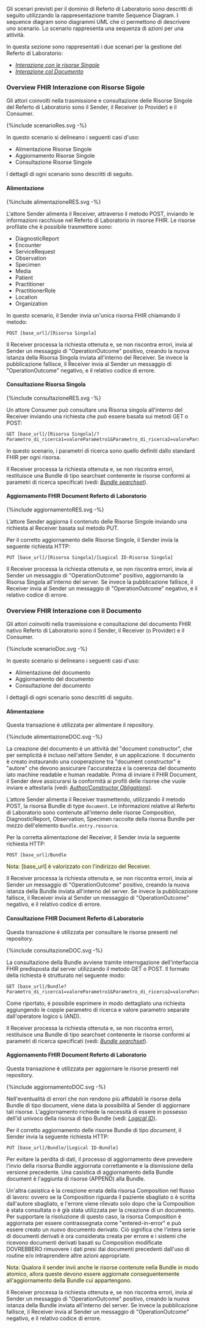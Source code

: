 Gli scenari previsti per il dominio di Referto di Laboratorio sono descritti di seguito utilizzando la rappresentazione tramite Sequence Diagram. 
I sequence diagram sono diagrammi UML che ci permettono di descrivere uno scenario. Lo scenario rappresenta una sequenza di azioni per una attività.

In questa sezione sono rappresentati i due scenari per la gestione del Referto di Laboratorio:
- *[Interazione con le risorse Singole](./scenario.html#overview-fhir-interazione-con-risorse-sigole)*
- *[Interazione col Documento](./scenario.html#overview-fhir-interazione-con-il-documento)*

### Overview FHIR Interazione con Risorse Sigole
Gli attori coinvolti nella trasmissione e consultazione delle Risorse Singole del Referto di Laboratorio sono il Sender, il Receiver (o Provider) e il Consumer.

<p>{%include scenarioRes.svg -%}</p>

In questo scenario si delineano i seguenti casi d'uso:
- Alimentazione Risorse Singole
- Aggiornamento Risorse Singole
- Consultazione Risorse Singole

I dettagli di ogni scenario sono descritti di seguito.
#### Alimentazione 

<p>{%include alimentazioneRES.svg -%}</p>

L'attore Sender alimenta il Receiver, attraverso il metodo POST, inviando le informazioni racchiuse nel Referto di Laboratorio in risorse FHIR. Le risorse profilate che è possibile trasmettere sono:
- DiagnosticReport
- Encounter
- ServiceRequest
- Observation 
- Specimen
- Media
- Patient
- Practitioner
- PractitionerRole
- Location
- Organization 

In questo scenario, il Sender invia un'unica risorsa FHIR chiamando il metodo: 

```
POST [base_url]/[Risorsa Singola]
```

Il Receiver processa la richiesta ottenuta e, se non riscontra errori, invia al Sender un messaggio di "OperationOutcome" positivo, creando la nuova istanza della Risorsa Singola inviata all'interno del Receiver. Se invece la pubblicazione fallisce, il Receiver invia al Sender un messaggio di "OperationOutcome" negativo, e il relativo codice di errore.

#### Consultazione Risorsa Singola

<p>{%include consultazioneRES.svg -%}</p>

Un attore Consumer può consultare una Risorsa singola all'interno del Receiver inviando una richiesta che può essere basata sui metodi GET o POST:

```
GET [base_url]/[Risorsa Singola]/?Parametro_di_ricerca1=valoreParametro1&Parametro_di_ricerca2=valoreParametro2&...
```
In questo scenario, i parametri di ricerca sono quello definiti dallo standard FHIR per ogni risorsa.

Il Receiver processa la richiesta ottenuta e, se non riscontra errori, restituisce una Bundle di tipo searchset contenente le risorse conformi ai parametri di ricerca specificati (vedi: *[Bundle searchset](https://hl7.org/fhir/R4/http.html#search)*). 

#### Aggiornamento FHIR Document Referto di Laboratorio

<p>{%include aggiornamentoRES.svg -%}</p>

L’attore Sender aggiorna il contenuto delle Risorse Singole inviando una richiesta al Receiver basata sul metodo PUT.

Per il corretto aggiornamento delle Risorse Singole, il Sender invia la seguente richiesta HTTP:

```
PUT [base_url]/[Risorsa Singola]/[Logical ID-Risorsa Singola]
```

Il Receiver processa la richiesta ottenuta e, se non riscontra errori, invia al Sender un messaggio di "OperationOutcome" positivo, aggiornando la Risorsa Singola  all'interno del server. Se invece la pubblicazione fallisce, il Receiver invia al Sender un messaggio di "OperationOutcome" negativo, e il relativo codice di errore.

### Overview FHIR Interazione con il Documento

Gli attori coinvolti nella trasmissione e consultazione del documento FHIR nativo Referto di Laboratorio sono il Sender, il Receiver (o Provider) e il Consumer.

<p>{%include scenarioDoc.svg -%}</p>

In questo scenario si delineano i seguenti casi d'uso:
- Alimentazione del documento
- Aggiornamento del documento
- Consultazione del documento

I dettagli di ogni scenario sono descritti di seguito.
#### Alimentazione 
Questa transazione è utilizzata per alimentare il repository.
<p>{%include alimentazioneDOC.svg -%}</p>

La creazione del documento è un attività del "document constructor", che per semplicità è incluso nell'attore Sender, è un applicazione. Il documento è creato instaurando una cooperazione tra "document constructor" e "autore" che devono assicurare l'accuratezza e la coerenza del documento lato machine readable e human readable. Prima di inviare il FHIR Document, il Sender deve assicurarsi la conformità ai profili delle risorse che vuole inviare e attestarla (vedi: *[Author/Constructor Obligations](https://www.hl7.org/fhir/documents.html#3.4.3.1)*). 

L’attore Sender alimenta il Receiver trasmettendo, utilizzando il metodo POST, la risorsa Bundle di type `document`. Le informazioni relative al Referto di Laboratorio sono contenute all'interno delle risorse Composition, DiagnosticReport, Observation, Specimen raccolte della risorsa Bundle per mezzo dell'elemento `Bundle.entry.resource`.

Per la corretta alimentazione del Receiver, il Sender invia la seguente richiesta HTTP:

```
POST [base_url]/Bundle
```
<span style="background-color: LightYellow;">Nota: [base_url] è valorizzato con l'indirizzo del Receiver.</span>


Il Receiver processa la richiesta ottenuta e, se non riscontra errori, invia al Sender un messaggio di "OperationOutcome" positivo, creando la nuova istanza della Bundle inviata all'interno del server. Se invece la pubblicazione fallisce, il Receiver invia al Sender un messaggio di "OperationOutcome" negativo, e il relativo codice di errore.
#### Consultazione FHIR Document Referto di Laboratorio

Questa transazione è utilizzata per consultare le risorse presenti nel repository. 
<p>{%include consultazioneDOC.svg -%}</p>

La consultazione della Bundle avviene tramite interrogazione dell'interfaccia FHIR predisposta dal server utilizzando il metodo GET o POST. Il formato della richiesta è strutturato nel seguente modo:

```
GET [base_url]/Bundle?Parametro_di_ricerca1=valoreParametro1&Parametro_di_ricerca2=valoreParametro2&...
```

Come riportato, é possibile esprimere in modo dettagliato una richiesta aggiungendo le coppie parametro di ricerca e valore parametro separate dall'operatore logico `&` (AND).  

Il Receiver processa la richiesta ottenuta e, se non riscontra errori, restituisce una Bundle di tipo searchset contenente le risorse conformi ai parametri di ricerca specificati (vedi: *[Bundle searchset](https://hl7.org/fhir/R4/http.html#search)*). 
#### Aggiornamento FHIR Document Referto di Laboratorio

Questa transazione è utilizzata per aggiornare le risorse presenti nel repository.
<p>{%include aggiornamentoDOC.svg -%}</p>

Nell'eventualità di errori che non rendono più affidabili le risorse della Bundle di tipo document, viene data la possibilità al Sender di aggiornare tali risorse. 
L'aggiornamento richiede la necessità di essere in possesso dell'id univoco della risorsa di tipo Bundle (vedi: *[Logical ID](https://www.hl7.org/fhir/resource.html#id)*).

Per il corretto aggiornamento delle risorse Bundle di tipo *document*, il Sender invia la seguente richiesta HTTP:

```
PUT [base_url]/Bundle/[Logical ID-Bundle]
```

Per evitare la perdita di dati, il processo di aggiornamento deve prevedere l'invio della risorsa Bundle aggiornata correttamente e la dismissione della versione precedente.
Una casistica di aggiornamento della Bundle document è l'aggiunta di risorse (APPEND) alla Bundle. 

Un'altra casistica è la creazione errata della risorsa Composition nel flusso di lavoro: ovvero se la Composition riguarda il paziente sbagliato o è scritta dall'autore sbagliato, e l'errore viene rilevato solo dopo che la Composition è stata consultata o è già stata utilizzata per la creazione di un documento. 
Per supportare la risoluzione di questo caso, la risorsa Composition è aggiornata per essere contrassegnata come "entered-in-error" e può essere creato un nuovo documento derivato. Ciò significa che l'intera serie di documenti derivati è ora considerata creata per errore e i sistemi che ricevono documenti derivati basati su Composition modificate DOVREBBERO rimuovere i dati presi dai documenti precedenti dall'uso di routine e/o intraprendere altre azioni appropriate. 

<span style="background-color: LightYellow;">Nota: Qualora il sender invii anche le risorse contenute nella Bundle in modo atomico, allora queste devono essere aggiornate conseguentemente all'aggiornamento della Bundle cui appartengono.</span>

Il Receiver processa la richiesta ottenuta e, se non riscontra errori, invia al Sender un messaggio di "OperationOutcome" positivo, creando la nuova istanza della Bundle inviata all'interno del server. Se invece la pubblicazione fallisce, il Receiver invia al Sender un messaggio di "OperationOutcome" negativo, e il relativo codice di errore.